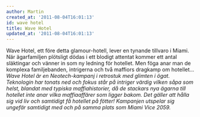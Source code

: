 ```yaml
---
author: Martin
created_at: '2011-08-04T16:01:13'
id: wave hotel
title: Wave Hotel
updated_at: '2011-08-04T16:01:13'
---
```

Wave Hotel, ett före detta glamour-hotell, lever en tynande tillvaro i Miami. När ägarfamiljen plötsligt dödas i ett blodigt attentat kommer ett antal släktingar och vänner in som ny ledning för hotellet. Men föga anar man de komplexa familjebanden, intrigerna och två maffiors dragkamp om hotellet... *Wave Hotel är en Neotech-kampanj i retrostuk med glimten i ögat. Teknologin har tonats ned och fokus står på intriger värdig vilken såpa som helst, blandat med typiska maffiahistorier, då de stackars nya ägarna till hotellet inte anar vilka maffiaaffärer som ligger bakom. Det gäller att hålla sig vid liv och samtidigt få hotellet på fötter!* *Kampanjen utspelar sig ungefär samtidigt med och på samma plats som Miami Vice 2059.*